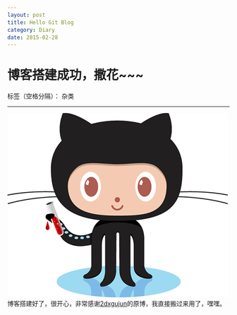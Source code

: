 ```yaml
---
layout: post
title: Hello Git Blog
category: Diary
date: 2015-02-28
---
```



博客搭建成功，撒花~~~
===============================

标签（空格分隔）： 杂类

---
![Jekyll](/res/img/jekyll.png)
博客搭建好了，很开心，非常感谢[2dxgujun](http://2dxgujun.com)的原博，我直接搬过来用了，嘿嘿。




